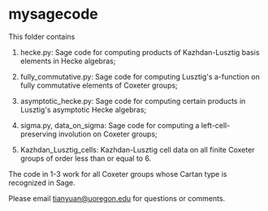 # mysagecode

This folder contains 

1. hecke.py: Sage code for computing products of Kazhdan-Lusztig basis elements
   in Hecke algebras;

2. fully_commutative.py: Sage code for computing Lusztig's a-function on fully
   commutative elements of Coxeter groups;

3. asymptotic_hecke.py: Sage code for computing certain products in Lusztig's asymptotic Hecke algebras;

4. sigma.py, data_on_sigma: Sage code for computing a left-cell-preserving
   involution on Coxeter groups;

5. Kazhdan_Lusztig_cells: Kazhdan-Lusztig cell data on all finite Coxeter
   groups of order less than or equal to 6.

The code in 1-3 work for all Coxeter groups whose Cartan type is recognized in
Sage. 

Please email tianyuan@uoregon.edu for questions or comments.

